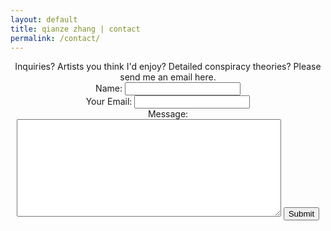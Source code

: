 ```yaml
---
layout: default
title: qianze zhang | contact
permalink: /contact/
---
```

<center>
Inquiries? Artists you think I'd enjoy? Detailed conspiracy theories? Please send me an email here.

<form method="contact" action="https://briskforms.com/go/ff489d66830256d21e49d03a0f8537c9">
<label for="Name">Name:</label>
<input type="text" name="Name" cols="50" id="Name"/><br/>
<label for="Email">Your Email:</label>
<input type="text" name="Email" cols="50" id="Email"/><br/>
<label for="Message">Message:</label><br/>
<textarea name="Message" rows="10" cols="50" id="Message"></textarea>
<input type="submit" name="submit" class="submit-button" />
</form>

</center>
